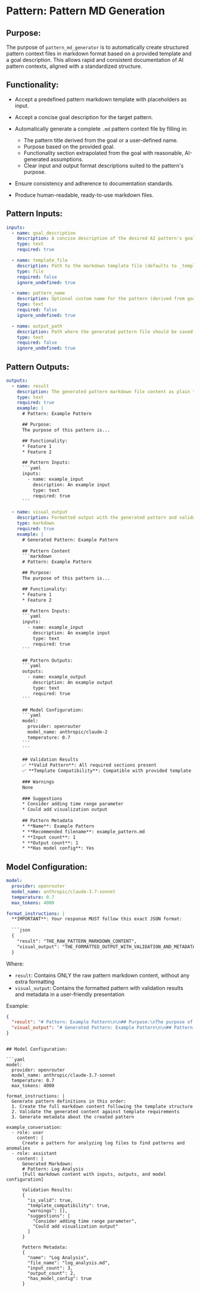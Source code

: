 # Pattern: Pattern MD Generation

## Purpose:

The purpose of `pattern_md_generator` is to automatically create structured pattern context files in markdown format based on a provided template and a goal description. This allows rapid and consistent documentation of AI pattern contexts, aligned with a standardized structure.

## Functionality:

* Accept a predefined pattern markdown template with placeholders as input.
* Accept a concise goal description for the target pattern.
* Automatically generate a complete `.md` pattern context file by filling in:

  * The pattern title derived from the goal or a user-defined name.
  * Purpose based on the provided goal.
  * Functionality section extrapolated from the goal with reasonable, AI-generated assumptions.
  * Clear input and output format descriptions suited to the pattern's purpose.
* Ensure consistency and adherence to documentation standards.
* Produce human-readable, ready-to-use markdown files.

## Pattern Inputs:

```yaml
inputs:
  - name: goal_description
    description: A concise description of the desired AI pattern's goal or functionality
    type: text
    required: true

  - name: template_file
    description: Path to the markdown template file (defaults to _template.md)
    type: file
    required: false
    ignore_undefined: true

  - name: pattern_name
    description: Optional custom name for the pattern (derived from goal if not provided)
    type: text
    required: false
    ignore_undefined: true

  - name: output_path
    description: Path where the generated pattern file should be saved
    type: text
    required: false
    ignore_undefined: true
```

## Pattern Outputs:

```yaml
outputs:
  - name: result
    description: The generated pattern markdown file content as plain text
    type: text
    required: true
    example: |
      # Pattern: Example Pattern

      ## Purpose:
      The purpose of this pattern is...

      ## Functionality:
      * Feature 1
      * Feature 2

      ## Pattern Inputs:
      ```yaml
      inputs:
        - name: example_input
          description: An example input
          type: text
          required: true
      ```

  - name: visual_output
    description: Formatted output with the generated pattern and validation information
    type: markdown
    required: true
    example: |
      # Generated Pattern: Example Pattern
      
      ## Pattern Content
      ```markdown
      # Pattern: Example Pattern

      ## Purpose:
      The purpose of this pattern is...

      ## Functionality:
      * Feature 1
      * Feature 2

      ## Pattern Inputs:
      ```yaml
      inputs:
        - name: example_input
          description: An example input
          type: text
          required: true
      ```

      ## Pattern Outputs:
      ```yaml
      outputs:
        - name: example_output
          description: An example output
          type: text
          required: true
      ```

      ## Model Configuration:
      ```yaml
      model:
        provider: openrouter
        model_name: anthropic/claude-2
        temperature: 0.7
      ```
      ```
      
      ## Validation Results
      ✅ **Valid Pattern**: All required sections present
      ✅ **Template Compatibility**: Compatible with provided template
      
      ### Warnings
      None
      
      ### Suggestions
      * Consider adding time range parameter
      * Could add visualization output
      
      ## Pattern Metadata
      * **Name**: Example Pattern
      * **Recommended filename**: example_pattern.md
      * **Input count**: 1
      * **Output count**: 1
      * **Has model config**: Yes
```

## Model Configuration:

```yaml
model:
  provider: openrouter
  model_name: anthropic/claude-3.7-sonnet
  temperature: 0.7
  max_tokens: 4000

format_instructions: |
  **IMPORTANT**: Your response MUST follow this exact JSON format:
  
  ```json
  {
    "result": "THE_RAW_PATTERN_MARKDOWN_CONTENT",
    "visual_output": "THE_FORMATTED_OUTPUT_WITH_VALIDATION_AND_METADATA"
  }
  ```
  
  Where:
  - `result`: Contains ONLY the raw pattern markdown content, without any extra formatting
  - `visual_output`: Contains the formatted pattern with validation results and metadata in a user-friendly presentation
  
  Example:
  ```json
  {
    "result": "# Pattern: Example Pattern\n\n## Purpose:\nThe purpose of this pattern is...",
    "visual_output": "# Generated Pattern: Example Pattern\n\n## Pattern Content\n```markdown\n# Pattern: Example Pattern\n\n## Purpose:\nThe purpose of this pattern is...\n```\n\n## Validation Results\n✅ **Valid Pattern**...(more content)"
  }
  ```
```

## Model Configuration:

```yaml
model:
  provider: openrouter
  model_name: anthropic/claude-3.7-sonnet
  temperature: 0.7
  max_tokens: 4000

format_instructions: |
  Generate pattern definitions in this order:
  1. Create the full markdown content following the template structure
  2. Validate the generated content against template requirements
  3. Generate metadata about the created pattern

example_conversation:
  - role: user
    content: |
      Create a pattern for analyzing log files to find patterns and anomalies
  - role: assistant
    content: |
      Generated Markdown:
      # Pattern: Log Analysis
      [Full markdown content with inputs, outputs, and model configuration]

      Validation Results:
      {
        "is_valid": true,
        "template_compatibility": true,
        "warnings": [],
        "suggestions": [
          "Consider adding time range parameter",
          "Could add visualization output"
        ]
      }

      Pattern Metadata:
      {
        "name": "Log Analysis",
        "file_name": "log_analysis.md",
        "input_count": 3,
        "output_count": 2,
        "has_model_config": true
      }
